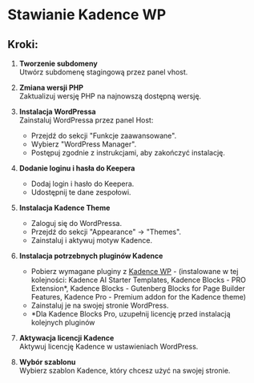 # Stawianie Kadence WP

## Kroki:

1. **Tworzenie subdomeny**  
   Utwórz subdomenę stagingową przez panel vhost.

2. **Zmiana wersji PHP**  
   Zaktualizuj wersję PHP na najnowszą dostępną wersję.

3. **Instalacja WordPressa**  
   Zainstaluj WordPressa przez panel Host:
   - Przejdź do sekcji "Funkcje zaawansowane".
   - Wybierz "WordPress Manager".
   - Postępuj zgodnie z instrukcjami, aby zakończyć instalację.

4. **Dodanie loginu i hasła do Keepera**  
   - Dodaj login i hasło do Keepera.
   - Udostępnij te dane zespołowi.

5. **Instalacja Kadence Theme**  
   - Zaloguj się do WordPressa.
   - Przejdź do sekcji "Appearance" -> "Themes".
   - Zainstaluj i aktywuj motyw Kadence.

6. **Instalacja potrzebnych pluginów Kadence**
   - Pobierz wymagane pluginy z [Kadence WP](https://www.kadencewp.com/my-account/downloads/) - (instalowane w tej kolejności: Kadence AI Starter Templates, Kadence Blocks - PRO Extension*, Kadence Blocks - Gutenberg Blocks for Page Builder Features, Kadence Pro - Premium addon for the Kadence theme)
   - Zainstaluj je na swojej stronie WordPress.
   - *Dla Kadence Blocks Pro, uzupełnij licencję przed instalacją kolejnych pluginów

7. **Aktywacja licencji Kadence**  
   Aktywuj licencję Kadence w ustawieniach WordPress.

8. **Wybór szablonu**  
   Wybierz szablon Kadence, który chcesz użyć na swojej stronie.